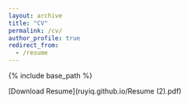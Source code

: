 ```yaml
---
layout: archive
title: "CV"
permalink: /cv/
author_profile: true
redirect_from:
  - /resume
---
```


{% include base_path %}

[Download Resume](ruyiq.github.io/Resume (2).pdf)
